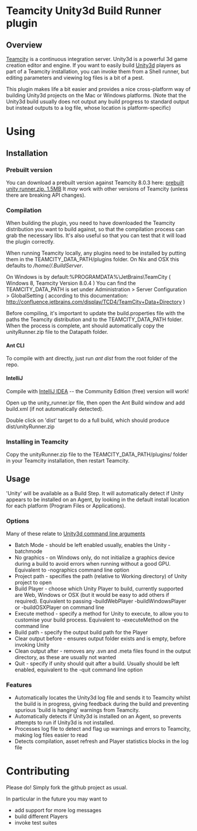 Teamcity Unity3d Build Runner plugin
====================================

Overview
--------

[Teamcity](http://www.jetbrains.com/teamcity/) is a continuous integration server. Unity3d is a powerful 3d game creation editor and engine.
If you want to easily build [Unity3d](http://unity3d.com/) players as part of a Teamcity installation, you can invoke them
from a Shell runner, but editing parameters and viewing log files is a bit of a pest.

This plugin makes life a bit easier and provides a nice cross-platform way of building Unity3d projects
on the Mac or Windows platforms. (Note that the Unity3d build usually does not output any build progress to standard output
but instead outputs to a log file, whose location is platform-specific)


Using
=====

Installation
------------

### Prebuilt version

You can download a prebuilt version against Teamcity 8.0.3 here: [prebuilt unity runner.zip, 1.5MB](http://tech.mindcandy.com/wp-content/uploads/2013/08/unityRunner.zip)
It _may_ work with other versions of Teamcity (unless there are breaking API changes).

### Compilation

When building the plugin, you need to have downloaded the Teamcity distribution you want to build against, so that the compilation process can grab the necessary libs. It's also useful so that you can test that it will load the plugin correctly.

When running Teamcity locally, any plugins need to be installed by putting them in the TEAMCITY_DATA_PATH/plugins  folder. On Nix and OSX this defaults to */home/<user>/.BuildServer*.

On Windows is by default:%PROGRAMDATA%\JetBrains\TeamCity ( Windows 8, Teamcity Version 8.0.4 )
You can find the  TEAMCITY_DATA_PATH is set under  Administration > Server Configuration > GlobalSetting ( according to this documentation: http://confluence.jetbrains.com/display/TCD4/TeamCity+Data+Directory )

Before compiling, it's important to update the build.properties file with the paths the Teamcity distribution and to the TEAMCITY_DATA_PATH folder. When the process is complete, ant should automatically copy the unityRunner.zip file to the Datapath folder.

#### Ant CLI

To compile with ant directly, just run *ant dist* from the root folder of the repo.

#### IntelliJ

Compile with [IntelliJ IDEA](http://www.jetbrains.com/idea/) -- the Community Edition (free) version will work!

Open up the unity_runner.ipr file, then open the Ant Build window and add build.xml (if not automatically detected).

Double click on 'dist' target to do a full build, which should produce dist/unityRunner.zip

### Installing in Teamcity

Copy the unityRunner.zip file to the TEAMCITY_DATA_PATH/plugins/ folder in your Teamcity installation, then restart Teamcity.


Usage
-----

'Unity' will be available as a Build Step. It will automatically detect if Unity appears to be installed on an Agent, 
by looking in the default install location for each platform (Program Files or Applications).

### Options

Many of these relate to [Unity3d command line arguments](http://unity3d.com/support/documentation/Manual/Command%20Line%20Arguments.html)

* Batch Mode - should be left enabled usually, enables the Unity -batchmode
* No graphics - on Windows only, do not initialize a graphics device during a build to avoid errors when running without a good GPU. Equivalent to -nographics command line option
* Project path - specifies the path (relative to Working directory) of Unity project to open
* Build Player - choose which Unity Player to build, currently supported are Web, Windows or OSX (but it would be easy to add others if required). Equivalent to passing -buildWebPlayer -buildWindowsPlayer or -buildOSXPlayer on command line
* Execute method - specify a method for Unity to execute, to allow you to customise your build process. Equivalent to -executeMethod on the command line
* Build path - specify the output build path for the Player
* Clear output before - ensures output folder exists and is empty, before invoking Unity
* Clean output after - removes any .svn and .meta files found in the output directory, as these are usually not wanted
* Quit - specify if unity should quit after a build. Usually should be left enabled, equivalent to the -quit command line option


### Features

* Automatically locates the Unity3d log file and sends it to Teamcity whilst the build is in progress, giving feedback 
during the build and preventing spurious 'build is hanging' warnings from Teamcity.
* Automatically detects if Unity3d is installed on an Agent, so prevents attempts to run if Unity3d is not installed.
* Processes log file to detect and flag up warnings and errors to Teamcity, making log files easier to read
* Detects compilation, asset refresh and Player statistics blocks in the log file


Contributing
============

Please do! Simply fork the github project as usual.

In particular in the future you may want to

* add support for more log messages
* build different Players
* invoke test suites

